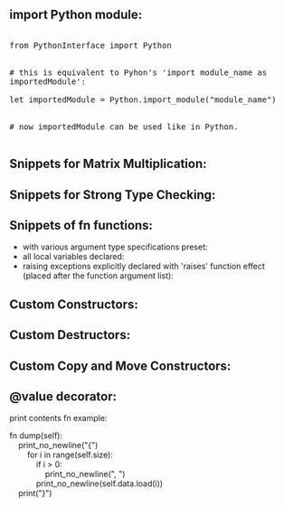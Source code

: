 ## import Python module:

<kbd> <br>
from PythonInterface import Python
<br>
<br>
<br>
\# this is equivalent to Pyhon's 'import module_name as importedModule':
<br>
<br>
let importedModule = Python.import_module("module_name")
<br>
<br>
<br>
\# now importedModule can be used like in Python.
<br>
<br></kbd>

## Snippets for Matrix Multiplication:

## Snippets for Strong Type Checking:

## Snippets of fn functions:

- with various argument type specifications preset:
- all local variables declared:
- raising exceptions explicitly declared with 'raises' function effect (placed after the function argument list):

## Custom Constructors:

## Custom Destructors:

## Custom Copy and Move Constructors:

## @value decorator:

print contents fn example:

fn dump(self):
<br>
&nbsp;&nbsp;&nbsp;&nbsp;print_no_newline("{")
<br>
&nbsp;&nbsp;&nbsp;&nbsp;&nbsp;&nbsp;&nbsp;&nbsp;for i in range(self.size):
<br>
&nbsp;&nbsp;&nbsp;&nbsp;&nbsp;&nbsp;&nbsp;&nbsp;&nbsp;&nbsp;&nbsp;&nbsp;if i > 0:
<br>
&nbsp;&nbsp;&nbsp;&nbsp;&nbsp;&nbsp;&nbsp;&nbsp;&nbsp;&nbsp;&nbsp;&nbsp;&nbsp;&nbsp;&nbsp;&nbsp;print_no_newline(", ")
<br>
&nbsp;&nbsp;&nbsp;&nbsp;&nbsp;&nbsp;&nbsp;&nbsp;&nbsp;&nbsp;&nbsp;&nbsp;print_no_newline(self.data.load(i))
<br>
&nbsp;&nbsp;&nbsp;&nbsp;print("}")

